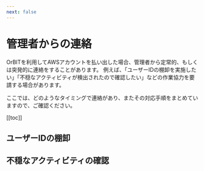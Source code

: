 ```yaml
---
next: false
---
```


# 管理者からの連絡
OrBITを利用してAWSアカウントを払い出した場合、管理者から定常的、もしくは突発的に連絡をすることがあります。
例えば、「ユーザーIDの棚卸を実施したい」「不穏なアクティビティが検出されたので確認したい」などの作業協力を要請する場合があります。

ここでは、どのようなタイミングで連絡があり、またその対応手順をまとめていますので、ご確認ください。

[[toc]]

## ユーザーIDの棚卸

## 不穏なアクティビティの確認

<Footer />
